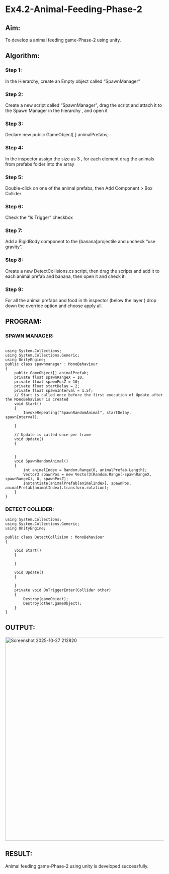 # Ex4.2-Animal-Feeding-Phase-2

## Aim:
To develop a animal feeding game-Phase-2 using unity.

## Algorithm:
### Step 1:
In the Hierarchy, create an Empty object called “SpawnManager”

### Step 2:
Create a new script called “SpawnManager”, drag the script and attach it to the Spawn Manager in the hierarchy , and open it

### Step 3:
Declare new public GameObject[ ] animalPrefabs;

### Step 4:
In the inspector assign the size as 3 , for each element drag the animals from prefabs folder into the array

### Step 5:
Double-click on one of the animal prefabs, then Add Component > Box Collider

### Step 6:
Check the “Is Trigger” checkbox

### Step 7:
Add a RigidBody component to the (banana)projectile and uncheck “use gravity”.

### Step 8:
Create a new DetectCollisions.cs script, then drag the scripts and add it to each animal prefab and banana, then open it and check it.

### Step 9:
For all the animal prefabs and food in th inspector (below the layer ) drop down the override option and choose apply all.

## PROGRAM:


### SPAWN MANAGER:

```

using System.Collections;
using System.Collections.Generic;
using UnityEngine;
public class spawnmanager : MonoBehaviour
{
    public GameObject[] animalPrefab;
    private float spawnRangeX = 10;
    private float spawnPosZ = 10;
    private float startDelay = 2;
    private float spawnInterval = 1.5f;
    // Start is called once before the first execution of Update after the MonoBehaviour is created
    void Start()
    {
        InvokeRepeating("SpawnRandomAnimal", startDelay, spawnInterval);
        
    }

    // Update is called once per frame
    void Update()
    {

        
    }
    void SpawnRandomAnimal()
    {
        int animalIndex = Random.Range(0, animalPrefab.Length);
        Vector3 spawnPos = new Vector3(Random.Range(-spawnRangeX, spawnRangeX), 0, spawnPosZ);
        Instantiate(animalPrefab[animalIndex], spawnPos, animalPrefab[animalIndex].transform.rotation);
    }
}

```

### DETECT COLLIDER:

```
using System.Collections;
using System.Collections.Generic;
using UnityEngine;

public class DetectCollision : MonoBehaviour
{

    void Start()
    {
        
    }

    void Update()
    {

    }
    private void OnTriggerEnter(Collider other)
    {
        Destroy(gameObject);
        Destroy(other.gameObject);
    }
}
```

## OUTPUT:
<img width="1183" height="646" alt="Screenshot 2025-10-27 212820" src="https://github.com/user-attachments/assets/9d2dfcc8-fd69-4d14-a82f-4c1fffd11783" />


## RESULT:
Animal feeding game-Phase-2 using unity is developed successfully.
